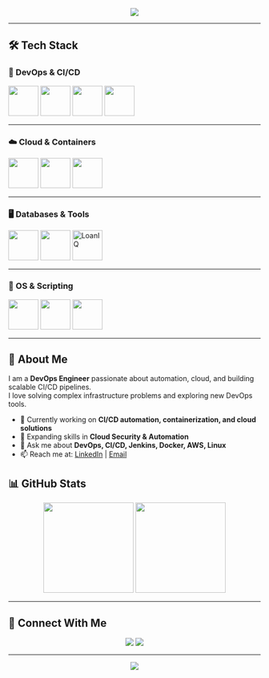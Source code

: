 <!-- Header Banner -->
<p align="center">
  <img src="https://capsule-render.vercel.app/api?type=rect&color=0:36D1DC,100:5B86E5&height=120&section=header&text=Hi+👋,+I'm+Meraj+Pathan&fontSize=30&fontColor=ffffff&animation=fadeIn" />
</p>

---
## 🛠️ Tech Stack

### 🚀 DevOps & CI/CD
<p>
  <img src="https://cdn.jsdelivr.net/gh/devicons/devicon/icons/jenkins/jenkins-original.svg" width="60" height="60"/>
  <img src="https://cdn.jsdelivr.net/gh/devicons/devicon/icons/git/git-original.svg" width="60" height="60"/>
  <img src="https://cdn.jsdelivr.net/gh/devicons/devicon/icons/github/github-original.svg" width="60" height="60"/>
  <img src="https://cdn.jsdelivr.net/gh/devicons/devicon/icons/githubactions/githubactions-original.svg" width="60" height="60"/>
</p>

---

### ☁️ Cloud & Containers
<p>
  <img src="https://cdn.jsdelivr.net/gh/devicons/devicon/icons/amazonwebservices/amazonwebservices-original.svg" width="60" height="60"/>
  <img src="https://cdn.jsdelivr.net/gh/devicons/devicon/icons/docker/docker-original.svg" width="60" height="60"/>
  <img src="https://cdn.jsdelivr.net/gh/devicons/devicon/icons/ansible/ansible-original.svg" width="60" height="60"/>
</p>

---

### 🖥️ Databases & Tools
<p>
  <img src="https://cdn.jsdelivr.net/gh/devicons/devicon/icons/oracle/oracle-original.svg" width="60" height="60"/>
  <img src="https://cdn.jsdelivr.net/gh/devicons/devicon/icons/microsoftsqlserver/microsoftsqlserver-plain.svg" width="60" height="60"/>
  <!-- LoanIQ doesn’t have an official devicon/logo, you can keep it as text -->
  <img src="https://img.icons8.com/?size=512&id=102950&format=png" width="60" height="60" title="LoanIQ"/>
</p>

---

### 🐧 OS & Scripting
<p>
  <img src="https://cdn.jsdelivr.net/gh/devicons/devicon/icons/linux/linux-original.svg" width="60" height="60"/>
  <img src="https://cdn.jsdelivr.net/gh/devicons/devicon/icons/bash/bash-original.svg" width="60" height="60"/>
  <img src="https://cdn.jsdelivr.net/gh/devicons/devicon/icons/python/python-original.svg" width="60" height="60"/>
</p>

---

## 🚀 About Me
I am a **DevOps Engineer** passionate about automation, cloud, and building scalable CI/CD pipelines.  
I love solving complex infrastructure problems and exploring new DevOps tools.

- 🔭 Currently working on **CI/CD automation, containerization, and cloud solutions**  
- 🌱 Expanding skills in **Cloud Security & Automation**  
- 💬 Ask me about **DevOps, CI/CD, Jenkins, Docker, AWS, Linux**  
- 📫 Reach me at: [LinkedIn](https://www.linkedin.com/) | [Email](mailto:your-email@example.com)



## 📊 GitHub Stats

<p align="center">
  <img src="https://github-readme-stats.vercel.app/api?username=merajpathanAK&show_icons=true&theme=tokyonight" height="180"/>
  <img src="https://github-readme-stats.vercel.app/api/top-langs/?username=merajpathanAK&layout=compact&theme=tokyonight" height="180"/>
</p>

---

## 🔗 Connect With Me

<p align="center">
  <a href="https://www.linkedin.com/in/your-link/"><img src="https://img.shields.io/badge/-LinkedIn-0077B5?style=for-the-badge&logo=linkedin&logoColor=white"/></a>
  <a href="mailto:your-email@example.com"><img src="https://img.shields.io/badge/-Email-D14836?style=for-the-badge&logo=gmail&logoColor=white"/></a>
</p>

---

<!-- Footer Banner -->
<p align="center">
  <img src="https://capsule-render.vercel.app/api?type=waving&color=gradient&height=120&section=footer"/>
</p>
